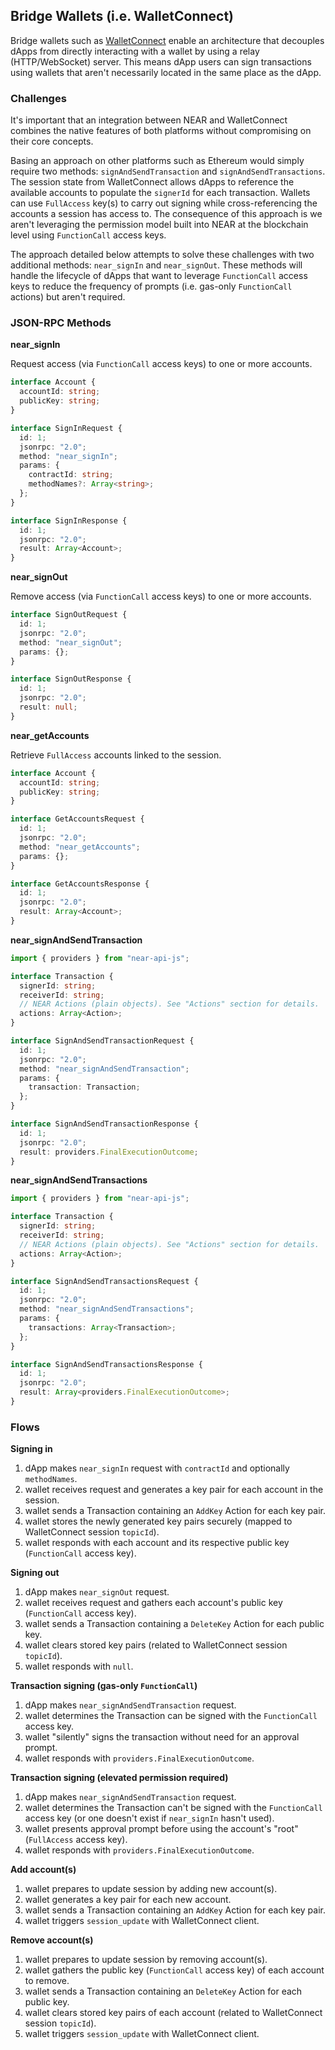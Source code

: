 ## Bridge Wallets (i.e. WalletConnect)

Bridge wallets such as [WalletConnect](https://docs.walletconnect.com/2.0/) enable an architecture that decouples dApps from directly interacting with a wallet by using a relay (HTTP/WebSocket) server. This means dApp users can sign transactions using wallets that aren't necessarily located in the same place as the dApp.

### Challenges

It's important that an integration between NEAR and WalletConnect combines the native features of both platforms without compromising on their core concepts.

Basing an approach on other platforms such as Ethereum would simply require two methods: `signAndSendTransaction` and `signAndSendTransactions`. The session state from WalletConnect allows dApps to reference the available accounts to populate the `signerId` for each transaction. Wallets can use `FullAccess` key(s) to carry out signing while cross-referencing the accounts a session has access to. The consequence of this approach is we aren't leveraging the permission model built into NEAR at the blockchain level using `FunctionCall` access keys.

The approach detailed below attempts to solve these challenges with two additional methods: `near_signIn` and `near_signOut`. These methods will handle the lifecycle of dApps that want to leverage `FunctionCall` access keys to reduce the frequency of prompts (i.e. gas-only `FunctionCall` actions) but aren't required.

### JSON-RPC Methods

**near_signIn**

Request access (via `FunctionCall` access keys) to one or more accounts.

```ts
interface Account {
  accountId: string;
  publicKey: string;
}

interface SignInRequest {
  id: 1;
  jsonrpc: "2.0";
  method: "near_signIn";
  params: {
    contractId: string;
    methodNames?: Array<string>;
  };
}

interface SignInResponse {
  id: 1;
  jsonrpc: "2.0";
  result: Array<Account>;
}
```

**near_signOut**

Remove access (via `FunctionCall` access keys) to one or more accounts.

```ts
interface SignOutRequest {
  id: 1;
  jsonrpc: "2.0";
  method: "near_signOut";
  params: {};
}

interface SignOutResponse {
  id: 1;
  jsonrpc: "2.0";
  result: null;
}
```

**near_getAccounts**

Retrieve `FullAccess` accounts linked to the session.

```ts
interface Account {
  accountId: string;
  publicKey: string;
}

interface GetAccountsRequest {
  id: 1;
  jsonrpc: "2.0";
  method: "near_getAccounts";
  params: {};
}

interface GetAccountsResponse {
  id: 1;
  jsonrpc: "2.0";
  result: Array<Account>;
}
```

**near_signAndSendTransaction**

```ts
import { providers } from "near-api-js";

interface Transaction {
  signerId: string;
  receiverId: string;
  // NEAR Actions (plain objects). See "Actions" section for details.
  actions: Array<Action>;
}

interface SignAndSendTransactionRequest {
  id: 1;
  jsonrpc: "2.0";
  method: "near_signAndSendTransaction";
  params: {
    transaction: Transaction;
  };
}

interface SignAndSendTransactionResponse {
  id: 1;
  jsonrpc: "2.0";
  result: providers.FinalExecutionOutcome;
}
```

**near_signAndSendTransactions**

```ts
import { providers } from "near-api-js";

interface Transaction {
  signerId: string;
  receiverId: string;
  // NEAR Actions (plain objects). See "Actions" section for details.
  actions: Array<Action>;
}

interface SignAndSendTransactionsRequest {
  id: 1;
  jsonrpc: "2.0";
  method: "near_signAndSendTransactions";
  params: {
    transactions: Array<Transaction>;
  };
}

interface SignAndSendTransactionsResponse {
  id: 1;
  jsonrpc: "2.0";
  result: Array<providers.FinalExecutionOutcome>;
}
```

### Flows

**Signing in**

1. dApp makes `near_signIn` request with `contractId` and optionally `methodNames`.
2. wallet receives request and generates a key pair for each account in the session.
3. wallet sends a Transaction containing an `AddKey` Action for each key pair.
4. wallet stores the newly generated key pairs securely (mapped to WalletConnect session `topicId`).
5. wallet responds with each account and its respective public key (`FunctionCall` access key).

**Signing out**

1. dApp makes `near_signOut` request.
2. wallet receives request and gathers each account's public key (`FunctionCall` access key).
3. wallet sends a Transaction containing a `DeleteKey` Action for each public key.
4. wallet clears stored key pairs (related to WalletConnect session `topicId`).
5. wallet responds with `null`.

**Transaction signing (gas-only `FunctionCall`)**

1. dApp makes `near_signAndSendTransaction` request.
2. wallet determines the Transaction can be signed with the `FunctionCall` access key.
3. wallet "silently" signs the transaction without need for an approval prompt.
4. wallet responds with `providers.FinalExecutionOutcome`.

**Transaction signing (elevated permission required)**

1. dApp makes `near_signAndSendTransaction` request.
2. wallet determines the Transaction can't be signed with the `FunctionCall` access key (or one doesn't exist if `near_signIn` hasn't used).
3. wallet presents approval prompt before using the account's "root" (`FullAccess` access key).
4. wallet responds with `providers.FinalExecutionOutcome`.

**Add account(s)**

1. wallet prepares to update session by adding new account(s).
2. wallet generates a key pair for each new account.
3. wallet sends a Transaction containing an `AddKey` Action for each key pair.
4. wallet triggers `session_update` with WalletConnect client.

**Remove account(s)**

1. wallet prepares to update session by removing account(s).
2. wallet gathers the public key (`FunctionCall` access key) of each account to remove.
3. wallet sends a Transaction containing an `DeleteKey` Action for each public key.
4. wallet clears stored key pairs of each account (related to WalletConnect session `topicId`).
5. wallet triggers `session_update` with WalletConnect client.
